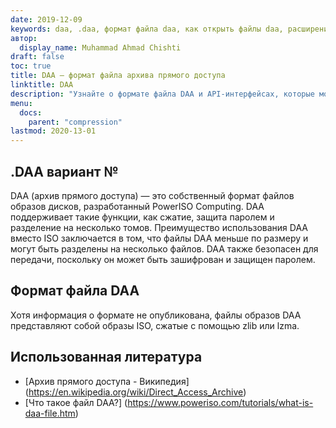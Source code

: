 ```yaml
---
date: 2019-12-09
keywords: daa, .daa, формат файла daa, как открыть файлы daa, расширение .daa, расширение daa
автор:
  display_name: Muhammad Ahmad Chishti
draft: false
toc: true
title: DAA — формат файла архива прямого доступа
linktitle: DAA
description: "Узнайте о формате файла DAA и API-интерфейсах, которые могут создавать и открывать файлы DAA."
menu:
  docs:
    parent: "compression"
lastmod: 2020-13-01
---
```


## .DAA вариант № ##

DAA (архив прямого доступа) — это собственный формат файлов образов дисков, разработанный PowerISO Computing. DAA поддерживает такие функции, как сжатие, защита паролем и разделение на несколько томов. Преимущество использования DAA вместо ISO заключается в том, что файлы DAA меньше по размеру и могут быть разделены на несколько файлов. DAA также безопасен для передачи, поскольку он может быть зашифрован и защищен паролем.

## Формат файла DAA ##

Хотя информация о формате не опубликована, файлы образов DAA представляют собой образы ISO, сжатые с помощью zlib или lzma.

## Использованная литература ##

- [Архив прямого доступа - Википедия] (https://en.wikipedia.org/wiki/Direct_Access_Archive)
- [Что такое файл DAA?] (https://www.poweriso.com/tutorials/what-is-daa-file.htm)

